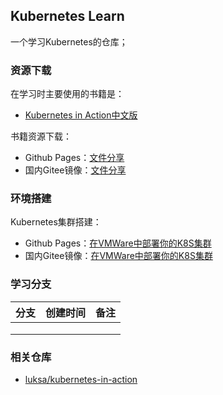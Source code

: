## Kubernetes Learn

一个学习Kubernetes的仓库；



### 资源下载

在学习时主要使用的书籍是：

-   [Kubernetes in Action中文版](https://book.douban.com/subject/30418855/)

书籍资源下载：

-   Github Pages：[文件分享](https://jasonkayzk.github.io/sharing/)
-   国内Gitee镜像：[文件分享](https://jasonkay.gitee.io/sharing/)



### 环境搭建

Kubernetes集群搭建：

-   Github Pages：[在VMWare中部署你的K8S集群](https://jasonkayzk.github.io/2021/05/16/在VMWare中部署你的K8S集群/)
-   国内Gitee镜像：[在VMWare中部署你的K8S集群](https://jasonkay.gitee.io/2021/05/16/在VMWare中部署你的K8S集群/)



### 学习分支

| **分支** | **创建时间** | **备注** |
| -------- | ------------ | -------- |
|          |              |          |
|          |              |          |
|          |              |          |



### 相关仓库

-   [luksa/kubernetes-in-action](https://github.com/luksa/kubernetes-in-action)

